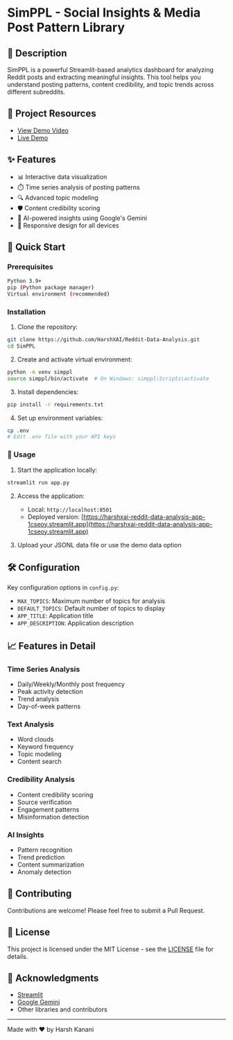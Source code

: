 # SimPPL - Social Insights & Media Post Pattern Library

## 📝 Description
SimPPL is a powerful Streamlit-based analytics dashboard for analyzing Reddit posts and extracting meaningful insights. This tool helps you understand posting patterns, content credibility, and topic trends across different subreddits.

## 🔗 Project Resources
- [View Demo Video](https://drive.google.com/file/d/1pl_s2kArg87zchSNf3Aex0XVxOK7GxQ0/view?usp=sharing)
- [Live Demo](https://harshxai-reddit-data-analysis-app-1cseoy.streamlit.app)

## ✨ Features
- 📊 Interactive data visualization
- ⏱️ Time series analysis of posting patterns
- 🔍 Advanced topic modeling
- 🛡️ Content credibility scoring
- 🤖 AI-powered insights using Google's Gemini
- 📱 Responsive design for all devices

## 🚀 Quick Start

### Prerequisites
```bash
Python 3.9+
pip (Python package manager)
Virtual environment (recommended)
```

### Installation
1. Clone the repository:
```bash
git clone https://github.com/HarshXAI/Reddit-Data-Analysis.git
cd SimPPL
```

2. Create and activate virtual environment:
```bash
python -m venv simppl
source simppl/bin/activate  # On Windows: simppl\Scripts\activate
```

3. Install dependencies:
```bash
pip install -r requirements.txt
```

4. Set up environment variables:
```bash
cp .env
# Edit .env file with your API keys
```

### 🎯 Usage

1. Start the application locally:
```bash
streamlit run app.py
```

2. Access the application:
   - Local: `http://localhost:8501`
   - Deployed version: [https://harshxai-reddit-data-analysis-app-1cseoy.streamlit.app](https://harshxai-reddit-data-analysis-app-1cseoy.streamlit.app)

3. Upload your JSONL data file or use the demo data option


## 🛠️ Configuration
Key configuration options in `config.py`:
- `MAX_TOPICS`: Maximum number of topics for analysis
- `DEFAULT_TOPICS`: Default number of topics to display
- `APP_TITLE`: Application title
- `APP_DESCRIPTION`: Application description

## 📈 Features in Detail

### Time Series Analysis
- Daily/Weekly/Monthly post frequency
- Peak activity detection
- Trend analysis
- Day-of-week patterns

### Text Analysis
- Word clouds
- Keyword frequency
- Topic modeling
- Content search

### Credibility Analysis
- Content credibility scoring
- Source verification
- Engagement patterns
- Misinformation detection

### AI Insights
- Pattern recognition
- Trend prediction
- Content summarization
- Anomaly detection

## 🤝 Contributing
Contributions are welcome! Please feel free to submit a Pull Request.

## 📝 License
This project is licensed under the MIT License - see the [LICENSE](LICENSE) file for details.


## 🌟 Acknowledgments
- [Streamlit](https://streamlit.io/)
- [Google Gemini](https://deepmind.google/technologies/gemini/)
- Other libraries and contributors

---
Made with ❤️ by Harsh Kanani
